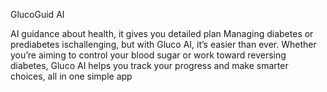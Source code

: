 GlucoGuid AI

AI guidance about health, it gives you detailed plan
Managing diabetes or prediabetes ischallenging, but with Gluco AI, it’s easier than ever. Whether you’re aiming to control your blood sugar or work toward reversing diabetes, Gluco AI helps you track your progress and make smarter choices, all in one simple app